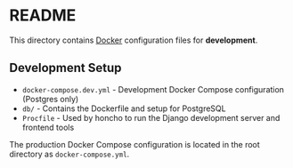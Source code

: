 # README

This directory contains [Docker](https://www.docker.com/) configuration files for **development**.

## Development Setup

- `docker-compose.dev.yml` - Development Docker Compose configuration (Postgres only)
- `db/` - Contains the Dockerfile and setup for PostgreSQL
- `Procfile` - Used by honcho to run the Django development server and frontend tools

The production Docker Compose configuration is located in the root directory as `docker-compose.yml`.
